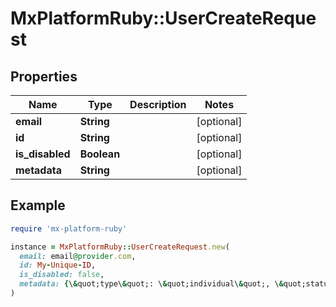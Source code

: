 # MxPlatformRuby::UserCreateRequest

## Properties

| Name | Type | Description | Notes |
| ---- | ---- | ----------- | ----- |
| **email** | **String** |  | [optional] |
| **id** | **String** |  | [optional] |
| **is_disabled** | **Boolean** |  | [optional] |
| **metadata** | **String** |  | [optional] |

## Example

```ruby
require 'mx-platform-ruby'

instance = MxPlatformRuby::UserCreateRequest.new(
  email: email@provider.com,
  id: My-Unique-ID,
  is_disabled: false,
  metadata: {\&quot;type\&quot;: \&quot;individual\&quot;, \&quot;status\&quot;: \&quot;preferred\&quot;}
)
```

